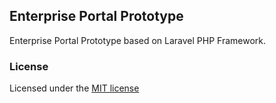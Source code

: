 ## Enterprise Portal Prototype

Enterprise Portal Prototype based on Laravel PHP Framework.

### License

Licensed under the [MIT license](http://opensource.org/licenses/MIT)
